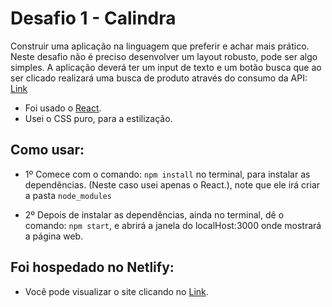 # Desafio 1 - Calindra

 Construir uma aplicação na linguagem que preferir e achar mais prático. Neste desafio não
é preciso desenvolver um layout robusto, pode ser algo simples. A aplicação deverá ter um input de
texto e um botão busca que ao ser clicado realizará uma busca de produto através do consumo da
API: [Link](https://mystique-v2-americanas.juno.b2w.io/autocomplete?content=camiseta&source=nanook)

- Foi usado o [React](https://pt-br.reactjs.org/).
- Usei o CSS puro, para a estilização.

## Como usar:

- 1º  Comece com o comando: `npm install` no terminal, para instalar as dependências. (Neste caso usei apenas o React.), note que ele irá criar a pasta `node_modules`

- 2º Depois de instalar as dependências, ainda no terminal, dê o comando: `npm start`, e abrirá a janela do localHost:3000 onde mostrará a página web.

## Foi hospedado no  Netlify:

- Você pode visualizar o site clicando no [Link]().